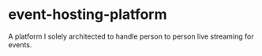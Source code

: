 # event-hosting-platform
A platform I solely architected to handle person to person live streaming for events.
